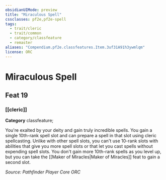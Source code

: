 ```yaml
---
obsidianUIMode: preview
title: "Miraculous Spell"
cssclasses: pf2e,pf2e-spell
tags:
  - trait/cleric
  - trait/common
  - category/classfeature
  - remaster
aliases: "Compendium.pf2e.classfeatures.Item.3uf31A91h3ywmlqm"
license: ORC
---
```

# Miraculous Spell
## Feat 19
### [[cleric]]

**Category** classfeature; 




You're exalted by your deity and gain truly incredible spells. You gain a single 10th-rank spell slot and can prepare a spell in that slot using cleric spellcasting. Unlike with other spell slots, you can't use 10-rank slots with abilities that give you more spell slots or that let you cast spells without expending spell slots. You don't gain more 10th-rank spells as you level up, but you can take the [[Maker of Miracles|Maker of Miracles]] feat to gain a second slot.

*Source: Pathfinder Player Core*
*ORC*